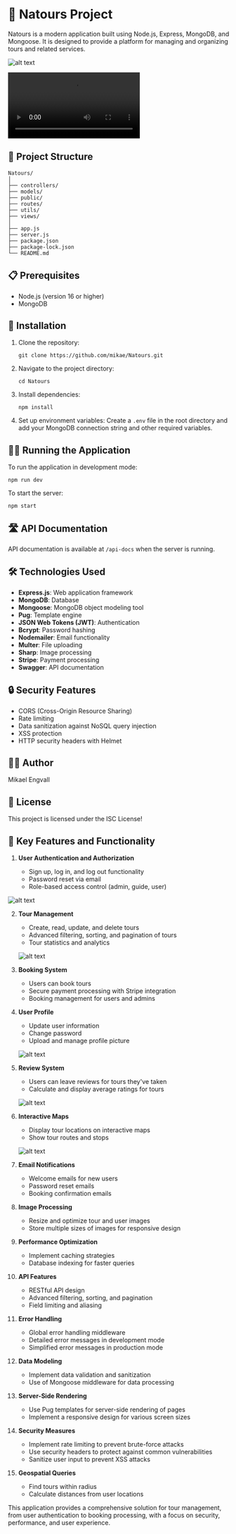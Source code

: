 # 🌄 Natours Project

Natours is a modern application built using Node.js, Express, MongoDB, and Mongoose. It is designed to provide a platform for managing and organizing tours and related services.

![alt text](image-1.png)

<video controls src="20241226-0203-40.2335914.mp4" title="Title"></video>

## 📁 Project Structure

```
Natours/
│
├── controllers/
├── models/
├── public/
├── routes/
├── utils/
├── views/
│
├── app.js
├── server.js
├── package.json
├── package-lock.json
└── README.md
```

## 📋 Prerequisites

- Node.js (version 16 or higher)
- MongoDB

## 🚀 Installation

1. Clone the repository:

   ```
   git clone https://github.com/mikae/Natours.git
   ```

2. Navigate to the project directory:

   ```
   cd Natours
   ```

3. Install dependencies:

   ```
   npm install
   ```

4. Set up environment variables:
   Create a `.env` file in the root directory and add your MongoDB connection string and other required variables.

## 🏃‍♂️ Running the Application

To run the application in development mode:

```
npm run dev
```

To start the server:

```
npm start
```

## 🛣️ API Documentation

API documentation is available at `/api-docs` when the server is running.

## 🛠️ Technologies Used

- **Express.js**: Web application framework
- **MongoDB**: Database
- **Mongoose**: MongoDB object modeling tool
- **Pug**: Template engine
- **JSON Web Tokens (JWT)**: Authentication
- **Bcrypt**: Password hashing
- **Nodemailer**: Email functionality
- **Multer**: File uploading
- **Sharp**: Image processing
- **Stripe**: Payment processing
- **Swagger**: API documentation

## 🔒 Security Features

- CORS (Cross-Origin Resource Sharing)
- Rate limiting
- Data sanitization against NoSQL query injection
- XSS protection
- HTTP security headers with Helmet

## 👨‍💻 Author

Mikael Engvall

## 📄 License

This project is licensed under the ISC License!

## 🌟 Key Features and Functionality

1. **User Authentication and Authorization**

   - Sign up, log in, and log out functionality
   - Password reset via email
   - Role-based access control (admin, guide, user)

![alt text](image-3.png)

2. **Tour Management**

   - Create, read, update, and delete tours
   - Advanced filtering, sorting, and pagination of tours
   - Tour statistics and analytics

   ![alt text](image-4.png)

3) **Booking System**

   - Users can book tours
   - Secure payment processing with Stripe integration
   - Booking management for users and admins

4) **User Profile**

   - Update user information
   - Change password
   - Upload and manage profile picture

   ![alt text](image-5.png)

5. **Review System**

   - Users can leave reviews for tours they've taken
   - Calculate and display average ratings for tours

   ![alt text](image-6.png)

6. **Interactive Maps**

   - Display tour locations on interactive maps
   - Show tour routes and stops

   ![alt text](image-7.png)

7. **Email Notifications**

   - Welcome emails for new users
   - Password reset emails
   - Booking confirmation emails

8. **Image Processing**

   - Resize and optimize tour and user images
   - Store multiple sizes of images for responsive design

9. **Performance Optimization**

   - Implement caching strategies
   - Database indexing for faster queries

10. **API Features**

    - RESTful API design
    - Advanced filtering, sorting, and pagination
    - Field limiting and aliasing

11. **Error Handling**

    - Global error handling middleware
    - Detailed error messages in development mode
    - Simplified error messages in production mode

12. **Data Modeling**

    - Implement data validation and sanitization
    - Use of Mongoose middleware for data processing

13. **Server-Side Rendering**

    - Use Pug templates for server-side rendering of pages
    - Implement a responsive design for various screen sizes

14. **Security Measures**

    - Implement rate limiting to prevent brute-force attacks
    - Use security headers to protect against common vulnerabilities
    - Sanitize user input to prevent XSS attacks

15. **Geospatial Queries**
    - Find tours within radius
    - Calculate distances from user locations

This application provides a comprehensive solution for tour management, from user authentication to booking processing, with a focus on security, performance, and user experience.

